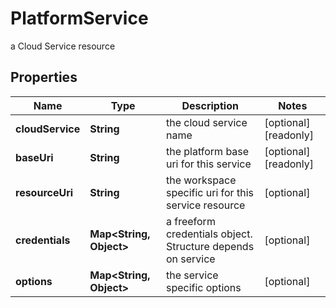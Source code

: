 

# PlatformService

a Cloud Service resource

## Properties

Name | Type | Description | Notes
------------ | ------------- | ------------- | -------------
**cloudService** | **String** | the cloud service name |  [optional] [readonly]
**baseUri** | **String** | the platform base uri for this service |  [optional] [readonly]
**resourceUri** | **String** | the workspace specific uri for this service resource |  [optional]
**credentials** | **Map&lt;String, Object&gt;** | a freeform credentials object. Structure depends on service |  [optional]
**options** | **Map&lt;String, Object&gt;** | the service specific options |  [optional]



